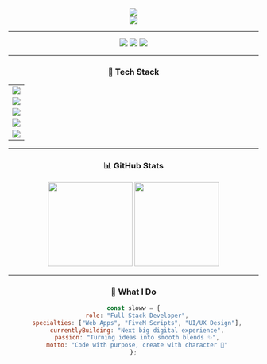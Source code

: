 <div align="center">
  <img src="https://capsule-render.vercel.app/api?type=waving&color=0C0C0C&height=200&section=header&text=Code%20•%20Create%20•%20Distill&fontSize=32&fontColor=D8C748&animation=twinkling" />
</div>
<div align="center">
  <img src="https://readme-typing-svg.herokuapp.com?font=Fira+Code&weight=600&size=30&duration=2500&pause=800&color=D8C748&center=true&vCenter=true&width=700&lines=〉+I'm+Sloww+🥃;〉+Full+Stack+Developer;〉+FiveM+Creator+%26+Scripter;〉+Crafting+Digital+Dreams+🔥" />
</div>

---

<p align="center">
  <img src="https://komarev.com/ghpvc/?username=slowwdown&color=D8C748&style=for-the-badge&label=Bar+Visitors" />
  <img src="https://img.shields.io/badge/Stack-Full%20Stack-0C0C0C?style=for-the-badge&logo=stackshare&logoColor=D8C748" />
  <img src="https://img.shields.io/badge/Specialty-FiveM-D8C748?style=for-the-badge" />
</p>

---

<div align="center">

### 🧰 Tech Stack

<table align="center" cellpadding="10">
  <tr>
    <td><img src="https://skillicons.dev/icons?i=html,css,sass,tailwind,materialui,figma&theme=dark" /></td>
  </tr>
  <tr>
    <td><img src="https://skillicons.dev/icons?i=js,ts,python,nodejs,express,lua&theme=dark" /></td>
  </tr>
  <tr>
    <td><img src="https://skillicons.dev/icons?i=nextjs,vite,react&theme=dark" /></td>
  </tr>
  <tr>
    <td><img src="https://skillicons.dev/icons?i=mysql,git,github,vscode,postman,docker&theme=dark" /></td>
  </tr>
  <tr>
    <td><img src="https://skillicons.dev/icons?i=npm,notion,ps,ubuntu,vercel,cloudflare&theme=dark" /></td>
  </tr>
</table>

</div>

---

<div align="center">

### 📊 GitHub Stats

<img height="170em" src="https://github-readme-stats.vercel.app/api?username=slowwdown&show_icons=true&theme=dark&include_all_commits=true&count_private=true&icon_color=D8C748&title_color=D8C748&text_color=FFFFFF&bg_color=0C0C0C&hide_border=true"/>
<img height="170em" src="https://github-readme-stats.vercel.app/api/top-langs/?username=slowwdown&layout=compact&theme=dark&title_color=D8C748&text_color=FFFFFF&bg_color=0C0C0C&hide_border=true"/>

</div>

---

<div align="center">

### 🌟 What I Do

```js
const sloww = {
  role: "Full Stack Developer",
  specialties: ["Web Apps", "FiveM Scripts", "UI/UX Design"],
  currentlyBuilding: "Next big digital experience",
  passion: "Turning ideas into smooth blends ✨",
  motto: "Code with purpose, create with character 🥃"
};
```

</div>
